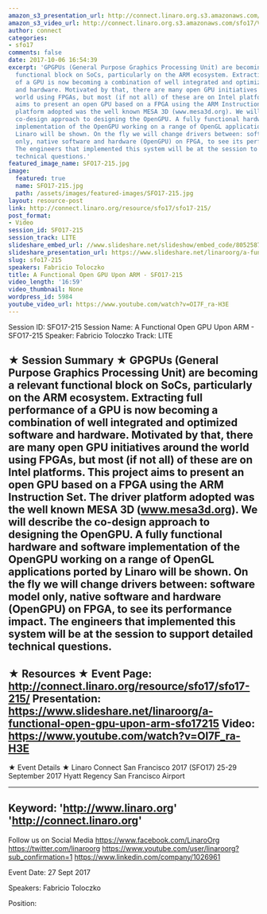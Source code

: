 ```yaml
---
amazon_s3_presentation_url: http://connect.linaro.org.s3.amazonaws.com/sfo17/Presentations/SFO17-215-%20OpenGPU.pdf
amazon_s3_video_url: http://connect.linaro.org.s3.amazonaws.com/sfo17/Videos/SFO17-215%20-%20A%20Functional%20Open%20GPU%20Upon%20ARM.mp4
author: connect
categories:
- sfo17
comments: false
date: 2017-10-06 16:54:39
excerpt: 'GPGPUs (General Purpose Graphics Processing Unit) are becoming a relevant
  functional block on SoCs, particularly on the ARM ecosystem. Extracting full performance
  of a GPU is now becoming a combination of well integrated and optimized software
  and hardware. Motivated by that, there are many open GPU initiatives around the
  world using FPGAs, but most (if not all) of these are on Intel platforms. This project
  aims to present an open GPU based on a FPGA using the ARM Instruction Set. The driver
  platform adopted was the well known MESA 3D (www.mesa3d.org). We will describe the
  co-design approach to designing the OpenGPU. A fully functional hardware and software
  implementation of the OpenGPU working on a range of OpenGL applications ported by
  Linaro will be shown. On the fly we will change drivers between: software model
  only, native software and hardware (OpenGPU) on FPGA, to see its performance impact.
  The engineers that implemented this system will be at the session to support detailed
  technical questions.'
featured_image_name: SFO17-215.jpg
image:
  featured: true
  name: SFO17-215.jpg
  path: /assets/images/featured-images/SFO17-215.jpg
layout: resource-post
link: http://connect.linaro.org/resource/sfo17/sfo17-215/
post_format:
- Video
session_id: SFO17-215
session_track: LITE
slideshare_embed_url: //www.slideshare.net/slideshow/embed_code/80525877
slideshare_presentation_url: https://www.slideshare.net/linaroorg/a-functional-open-gpu-upon-arm-sfo17215
slug: sfo17-215
speakers: Fabricio Toloczko
title: A Functional Open GPU Upon ARM - SFO17-215
video_length: '16:59'
video_thumbnail: None
wordpress_id: 5984
youtube_video_url: https://www.youtube.com/watch?v=OI7F_ra-H3E
---
```


Session ID: SFO17-215
Session Name: A Functional Open GPU Upon ARM - SFO17-215
Speaker: Fabricio Toloczko
Track: LITE


★ Session Summary ★
GPGPUs (General Purpose Graphics Processing Unit) are becoming a relevant functional block on SoCs, particularly on the ARM ecosystem. Extracting full performance of a GPU is now becoming a combination of well integrated and optimized software and hardware. Motivated by that, there are many open GPU initiatives around the world using FPGAs, but most (if not all) of these are on Intel platforms. This project aims to present an open GPU based on a FPGA using the ARM Instruction Set. The driver platform adopted was the well known MESA 3D (www.mesa3d.org). We will describe the co-design approach to designing the OpenGPU. A fully functional hardware and software implementation of the OpenGPU working on a range of OpenGL applications ported by Linaro will be shown. On the fly we will change drivers between: software model only, native software and hardware (OpenGPU) on FPGA, to see its performance impact. The engineers that implemented this system will be at the session to support detailed technical questions.
---------------------------------------------------
★ Resources ★
Event Page: http://connect.linaro.org/resource/sfo17/sfo17-215/
Presentation: https://www.slideshare.net/linaroorg/a-functional-open-gpu-upon-arm-sfo17215
Video: https://www.youtube.com/watch?v=OI7F_ra-H3E
 ---------------------------------------------------

★ Event Details ★
Linaro Connect San Francisco 2017 (SFO17)
25-29 September 2017
Hyatt Regency San Francisco Airport

---------------------------------------------------
Keyword: 
'http://www.linaro.org'
'http://connect.linaro.org'
---------------------------------------------------
Follow us on Social Media
https://www.facebook.com/LinaroOrg
https://twitter.com/linaroorg
https://www.youtube.com/user/linaroorg?sub_confirmation=1
https://www.linkedin.com/company/1026961

Event Date: 27 Sept 2017

Speakers: Fabricio Toloczko

Position:
